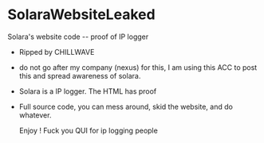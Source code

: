 # SolaraWebsiteLeaked
Solara's website code -- proof of IP logger


- Ripped by CHILLWAVE
-  do not go after my company (nexus) for this, I am using this ACC to post this and spread awareness of solara.
- Solara is a IP logger. The HTML has proof
- Full source code, you can mess around, skid the website, and do whatever.

  Enjoy !
Fuck you QUI for ip logging people 

